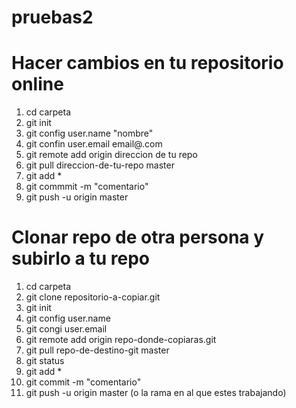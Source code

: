 # pruebas2

# Hacer cambios en tu repositorio online
1. cd carpeta
2. git init
3. git config user.name "nombre"
4. git confin user.email email@.com
5. git remote add origin direccion de tu repo
6. git pull direccion-de-tu-repo master
7. git add *
8. git commmit -m "comentario"
9. git push -u origin master

# Clonar repo de otra persona y subirlo a tu repo
1. cd carpeta
2. git clone repositorio-a-copiar.git
3. git init
4. git config user.name
5. git congi user.email
6. git remote add origin repo-donde-copiaras.git
7. git pull repo-de-destino-git master
8. git status
9. git add *
10. git commit -m "comentario"
11. git push -u origin master (o la rama en al que estes trabajando)
